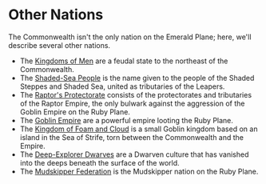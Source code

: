 # Other Nations

The Commonwealth isn't the only nation on the Emerald Plane; here, we'll describe several other nations.

- The [Kingdoms of Men](06.1-the-kingdoms-of-men.md) are a feudal state to the northeast of the Commonwealth.
- The [Shaded-Sea People](06.2-the-shaded-sea-people.md) is the name given to the people of the Shaded Steppes and Shaded Sea, united as tributaries of the Leapers.
- The [Raptor's Protectorate](06.3-the-raptors-protectorate.md) consists of the protectorates and tributaries of the Raptor Empire, the only bulwark against the aggression of the Goblin Empire on the Ruby Plane.
- The [Goblin Empire](07.4-the-goblin-empire.md) are a powerful empire looting the Ruby Plane.
- The [Kingdom of Foam and Cloud](06.5-deep-explorer-dwarves.md) is a small Goblin kingdom based on an island in the Sea of Strife, torn between the Commonwealth and the Empire.
- The [Deep-Explorer Dwarves](06.6-foam-and-cloud.md) are a Dwarven culture that has vanished into the deeps beneath the surface of the world.
- The [Mudskipper Federation](06.7-mudskipper-federation.md) is the Mudskipper nation on the Ruby Plane.
